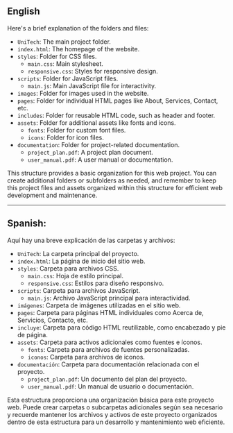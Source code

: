 ## English
Here's a brief explanation of the folders and files:

- `UniTech`: The main project folder.
- `index.html`: The homepage of the website.
- `styles`: Folder for CSS files.
  - `main.css`: Main stylesheet.
  - `responsive.css`: Styles for responsive design.
- `scripts`: Folder for JavaScript files.
  - `main.js`: Main JavaScript file for interactivity.
- `images`: Folder for images used in the website.
- `pages`: Folder for individual HTML pages like About, Services, Contact, etc.
- `includes`: Folder for reusable HTML code, such as header and footer.
- `assets`: Folder for additional assets like fonts and icons.
  - `fonts`: Folder for custom font files.
  - `icons`: Folder for icon files.
- `documentation`: Folder for project-related documentation.
  - `project_plan.pdf`: A project plan document.
  - `user_manual.pdf`: A user manual or documentation.


This structure provides a basic organization for this web project. You can create additional folders or subfolders as needed, and remember to keep this project files and assets organized within this structure for efficient web development and maintenance.

------------------------------------------------------------------------------------------------------------------------------
## Spanish:
Aquí hay una breve explicación de las carpetas y archivos:

- `UniTech`: La carpeta principal del proyecto.
- `index.html`: La página de inicio del sitio web.
- `styles`: Carpeta para archivos CSS.
   - `main.css`: Hoja de estilo principal.
   - `responsive.css`: Estilos para diseño responsivo.
- `scripts`: Carpeta para archivos JavaScript.
   - `main.js`: Archivo JavaScript principal para interactividad.
- `imágenes`: Carpeta de imágenes utilizadas en el sitio web.
- `pages`: Carpeta para páginas HTML individuales como Acerca de, Servicios, Contacto, etc.
- `incluye`: Carpeta para código HTML reutilizable, como encabezado y pie de página.
- `assets`: Carpeta para activos adicionales como fuentes e íconos.
   - `fonts`: Carpeta para archivos de fuentes personalizadas.
   - `iconos`: Carpeta para archivos de iconos.
- `documentación`: Carpeta para documentación relacionada con el proyecto.
   - `project_plan.pdf`: Un documento del plan del proyecto.
   - `user_manual.pdf`: Un manual de usuario o documentación.


Esta estructura proporciona una organización básica para este proyecto web. Puede crear carpetas o subcarpetas adicionales según sea necesario y recuerde mantener los archivos y activos de este proyecto organizados dentro de esta estructura para un desarrollo y mantenimiento web eficiente.
